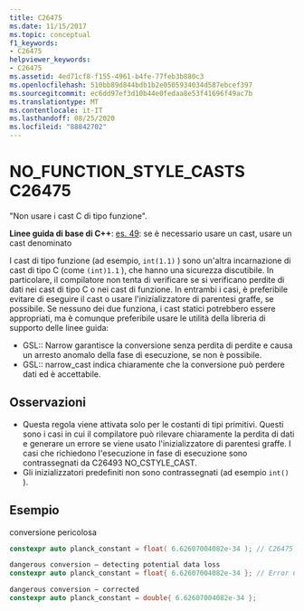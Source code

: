 ```yaml
---
title: C26475
ms.date: 11/15/2017
ms.topic: conceptual
f1_keywords:
- C26475
helpviewer_keywords:
- C26475
ms.assetid: 4ed71cf8-f155-4961-b4fe-77feb3b880c3
ms.openlocfilehash: 510bb89d844bdb1b2e0505934034d587ebcef397
ms.sourcegitcommit: ec6dd97ef3d10b44e0fedaa8e53f41696f49ac7b
ms.translationtype: MT
ms.contentlocale: it-IT
ms.lasthandoff: 08/25/2020
ms.locfileid: "88842702"
---
```

# <a name="c26475-no_function_style_casts"></a>NO_FUNCTION_STYLE_CASTS C26475

"Non usare i cast C di tipo funzione".

**Linee guida di base di C++**: [es. 49](https://github.com/isocpp/CppCoreGuidelines/blob/master/CppCoreGuidelines.md#es49-if-you-must-use-a-cast-use-a-named-cast): se è necessario usare un cast, usare un cast denominato

I cast di tipo funzione (ad esempio, `int(1.1)` ) sono un'altra incarnazione di cast di tipo C (come `(int)1.1` ), che hanno una sicurezza discutibile. In particolare, il compilatore non tenta di verificare se si verificano perdite di dati nei cast di tipo C o nei cast di funzione. In entrambi i casi, è preferibile evitare di eseguire il cast o usare l'inizializzatore di parentesi graffe, se possibile. Se nessuno dei due funziona, i cast statici potrebbero essere appropriati, ma è comunque preferibile usare le utilità della libreria di supporto delle linee guida:

- GSL:: Narrow garantisce la conversione senza perdita di perdite e causa un arresto anomalo della fase di esecuzione, se non è possibile.
- GSL:: narrow_cast indica chiaramente che la conversione può perdere dati ed è accettabile.

## <a name="remarks"></a>Osservazioni

- Questa regola viene attivata solo per le costanti di tipi primitivi. Questi sono i casi in cui il compilatore può rilevare chiaramente la perdita di dati e generare un errore se viene usato l'inizializzatore di parentesi graffe. I casi che richiedono l'esecuzione in fase di esecuzione sono contrassegnati da C26493 NO_CSTYLE_CAST.
- Gli inizializzatori predefiniti non sono contrassegnati (ad esempio `int()` ).

## <a name="example"></a>Esempio

conversione pericolosa

```cpp
constexpr auto planck_constant = float( 6.62607004082e-34 ); // C26475
```

```cpp
dangerous conversion – detecting potential data loss
constexpr auto planck_constant = float{ 6.62607004082e-34 }; // Error C2397
```

```cpp
dangerous conversion – corrected
constexpr auto planck_constant = double{ 6.62607004082e-34 };
```
